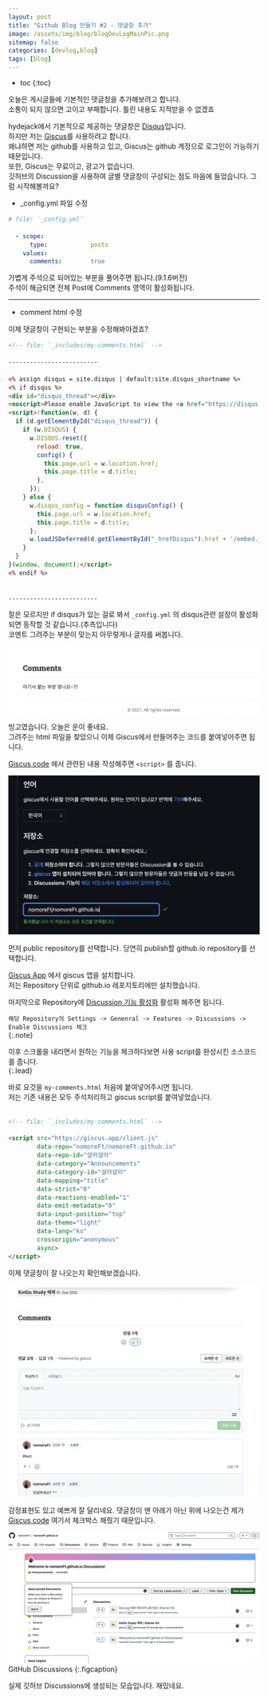 ```yaml
---
layout: post
title: "Github Blog 만들기 #2 - 댓글창 추가"
image: /assets/img/blog/blogDevLogMainPic.png
sitemap: false
categories: [devlog,blog]
tags: [blog]
---
```

* toc
{:toc}

오늘은 게시글들에 기본적인 댓글창을 추가해보려고 합니다.<br>
소통이 되지 않으면 고이고 부패합니다. 틀린 내용도 지적받을 수 없겠죠<br>

hydejack에서 기본적으로 제공하는 댓글창은 [Disqus](https://disqus.com/)입니다.<br>
하지만 저는 [Giscus](https://giscus.vercel.app/ko)를 사용하려고 합니다.<br>
왜냐하면 저는 github를 사용하고 있고, Giscus는 github 계정으로 로그인이 가능하기 때문입니다.<br>
또한, Giscus는 무료이고, 광고가 없습니다.<br>
깃허브의 Discussion을 사용하여 글별 댓글창이 구성되는 점도 마음에 들었습니다. 그럼 시작해볼까요?<br>


* _config.yml 파일 수정

```yml
# file: `_config.yml`

  - scope:
      type:            posts
    values:
      comments:        true
```

가볍게 주석으로 되어있는 부분을 풀어주면 됩니다.(9.1.6버전)<br> 
주석이 해금되면 전체 Post에 Comments 영역이 활성화됩니다.<br>


---

* comment html 수정

이제 댓글창이 구현되는 부분을 수정해봐야겠죠?<br>

```html
<!-- file: `_includes/my-comments.html` -->

-------------------------

<% assign disqus = site.disqus | default:site.disqus_shortname %>
<% if disqus %>
<div id="disqus_thread"></div>
<noscript>Please enable JavaScript to view the <a href="https://disqus.com/?ref_noscript" rel="nofollow">comments powered by Disqus.</a></noscript>
<script>!function(w, d) {
  if (d.getElementById("disqus_thread")) {
    if (w.DISQUS) {
      w.DISQUS.reset({
        reload: true,
        config() {
          this.page.url = w.location.href;
          this.page.title = d.title;
        },
      });
    } else {
      w.disqus_config = function disqusConfig() {
        this.page.url = w.location.href;
        this.page.title = d.title;
      };
      w.loadJSDeferred(d.getElementById("_hrefDisqus").href + '/embed.js');
    }
  }
}(window, document);</script>
<% endif %>


-------------------------
```


잘은 모르지만 if disqus가 있는 걸로 봐서 `_config.yml` 의 disqus관련 설정이 활성화되면 동작할 것 같습니다.(추측입니다)<br>
코멘트 그려주는 부분이 맞는지 아무렇게나 글자를 써봅니다.<br>

![1.png](..%2F..%2F..%2Fassets%2Fblog%2F1.png)

빙고였습니다. 오늘은 운이 좋네요.<br>
그려주는 html 파일을 찾았으니 이제 Giscus에서 만들어주는 코드를 붙여넣어주면 됩니다.<br>

[Giscus code](https://giscus.vercel.app/ko) 에서 관련된 내용 작성해주면 `<script>` 를 줍니다.<br>

![2.png](..%2F..%2F..%2Fassets%2Fblog%2F2.png)

먼저 public repository를 선택합니다. 당연히 publish할 github.io repository를 선택합니다.<br>

[Giscus App](https://github.com/apps/giscus) 에서 giscus 앱을 설치합니다.<br>
저는 Repository 단위로 github.io 레포지토리에만 설치했습니다.<br>

마지막으로 Repository에 [Discussion 기능 활성화](https://www.lesstif.com/gitbook/github-discussion-129007907.html) 활성화 해주면 됩니다.<br>

`해당 Repository의 Settings -> Genenral -> Features -> Discussions -> Enable Discussions 체크`<br>
{:.note}


이후 스크롤을 내리면서 원하는 기능을 체크하다보면 사용 script를 완성시킨 소스코드를 줍니다.<br>
{:.lead}

바로 요것을 `my-comments.html` 처음에 붙여넣어주시면 됩니다.<br>
저는 기존 내용은 모두 주석처리하고 giscus script를 붙여넣었습니다.<br>

```html

<!-- file: `_includes/my-comments.html` -->

<script src="https://giscus.app/client.js"
        data-repo="nomoreFt/nomoreFt.github.io"
        data-repo-id="샬라샬라"
        data-category="Announcements"
        data-category-id="샬라샬라"
        data-mapping="title"
        data-strict="0"
        data-reactions-enabled="1"
        data-emit-metadata="0"
        data-input-position="top"
        data-theme="light"
        data-lang="ko"
        crossorigin="anonymous"
        async>
</script>
```


이제 댓글창이 잘 나오는지 확인해보겠습니다.<br>

![3.png](..%2F..%2F..%2Fassets%2Fblog%2F3.png)

감정표현도 있고 예쁘게 잘 달리네요. 댓글창이 맨 아래가 아닌 위에 나오는건 제가 [Giscus code](https://giscus.vercel.app/ko) 여기서 체크박스 해줬기 때문입니다.<br>

![4.png](..%2F..%2F..%2Fassets%2Fblog%2F4.png)
GitHub Discussions
{:.figcaption}


실제 깃허브 Discussions에 생성되는 모습입니다. 재밌네요. <br>

